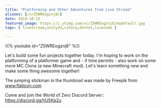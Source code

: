 ```yaml
---
title: "Platforming and Other Adventures from Live Stream"
aliases: [/v/Z5WREogznj8/]
date: 2019-10-15
featured_image: https://i.ytimg.com/vi/Z5WREogznj8/mqdefault.jpg
tags: [ livestream,unity3d,csharp,dotnet,livecode ]

---
```


{{% youtube id="Z5WREogznj8" %}}

Let's build some fun projects together today. I'm hoping to work on the platforming of a platformer game and - if time permits - also work on some more MC Clone (a new Minecraft mod). Let's learn something new and make some thing awesome together!

The jumping stickman in the thumbnail was made by Freepik from www.flaticon.com

Come and join the World of Zero Discord Server:: https://discord.gg/hU5Kq2u